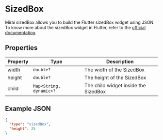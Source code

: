 # SizedBox

Mirai sizedBox allows you to build the Flutter sizedBox widget using JSON
To know more about the sizedBox widget in Flutter, refer to the [official documentation](https://api.flutter.dev/flutter/widgets/SizedBox-class.html).

## Properties

| Property | Type                    | Description                          |
| -------- | ----------------------- | ------------------------------------ |
| width    | `double?`               | The width of the SizedBox            |
| height   | `double?`               | The height of the SizedBox           |
| child    | `Map<String, dynamic>?` | The child widget inside the SizedBox |

## Example JSON

```json
{
  "type": "sizedBox",
  "height": 25
}
```
